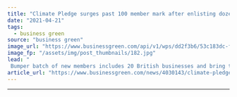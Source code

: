 ```yaml
---
title: "Climate Pledge surges past 100 member mark after enlisting dozens of top corporates"
date: "2021-04-21"
tags: 
  - business green
source: "business green"
image_url: "https://www.businessgreen.com/api/v1/wps/dd2f3b6/53c183dc-fa39-4d5b-84b6-6be41084297b/8/iw-climate-change-solar-power-032-185x114.jpg"
image_fp: "/assets/img/post_thumbnails/182.jpg"
lead: "
 Bumper batch of new members includes 20 British businesses and bring total membership of Amazon climate initiative to 105, update reveals ..."
article_url: "https://www.businessgreen.com/news/4030143/climate-pledge-surges-past-100-member-mark-enlisting-dozens-corporates"
---
```


---

